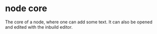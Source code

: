 <!-- Glossary -->

# node core

The core of a node, where one can add some text. It can also be opened and edited with the inbuild editor.
